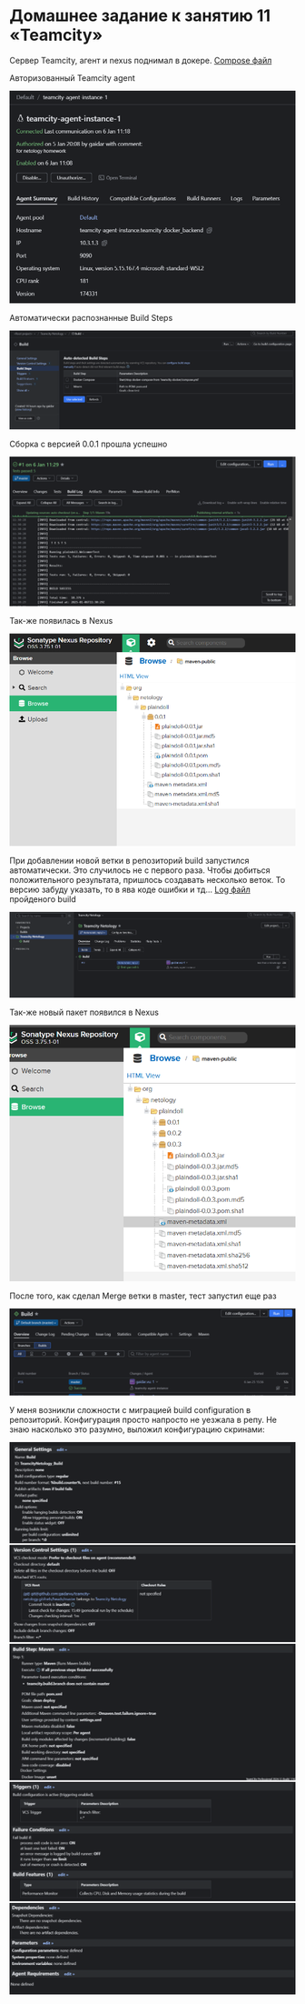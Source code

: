 # Домашнее задание к занятию 11 «Teamcity»

Сервер Teamcity, агент и nexus поднимал в докере. [Compose файл](teamcity-docker/compose.yml)

Авторизованный Teamcity agent

![alt text](screens/image.png)

Автоматически распознанные Build Steps

![alt text](screens/image-1.png)

Сборка с версией 0.0.1 прошла успешно

![alt text](<screens/build passed.png>)

Так-же появилась в Nexus

![alt text](screens/image-3.png)

При добавлении новой ветки в репозиторий build запустился автоматически. Это случилось не с первого раза. Чтобы добиться положительного результата, пришлось создавать несколько веток. То версию забуду указать, то в ява коде ошибки и тд...
[Log файл](Teamcity_Netology_Build_11.log) пройденого build

![alt text](screens/image-4.png)

Так-же новый пакет появился в Nexus

![alt text](screens/image-5.png)

После того, как сделал Merge ветки в master, тест запустил еще раз

![alt text](screens/image-6.png)

У меня возникли сложности с миграцией build configuration в репозиторий. Конфигурация просто напросто не уезжала в репу. Не знаю насколько это разумно, выложил конфигурацию скринами:

![alt text](<screens/build configuration 1.png>)
![alt text](<screens/build configuration 2.png>)
![alt text](<screens/build configuration 3.png>)
![alt text](<screens/build configuration 4.png>)
![alt text](<screens/build configuration 5.png>)